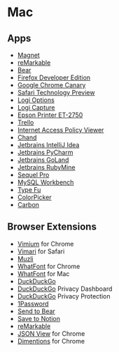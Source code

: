# Mac

## Apps

* [Magnet](https://magnet.crowdcafe.com)
* [reMarkable](https://my.remarkable.com)
* [Bear](https://bear.app)
* [Firefox Developer Edition](https://www.mozilla.org/en-US/firefox/developer)
* [Google Chrome Canary](https://www.google.com/chrome/canary)
* [Safari Technology Preview](https://developer.apple.com/safari/technology-preview)
* [Logi Options](https://support.logi.com)
* [Logi Capture](https://support.logi.com)
* [Epson Printer ET-2750](http://epson.sn)
* [Trello](https://trello.com/platforms)
* [Internet Access Policy Viewer](https://obdev.at/products/iapviewer)
* [Chand](https://apps.apple.com/au/app/chand/id1524200188)
* [Jetbrains IntelliJ Idea](https://www.jetbrains.com/idea)
* [Jetbrains PyCharm](https://www.jetbrains.com/pycharm)
* [Jetbrains GoLand](https://www.jetbrains.com/go/)
* [Jetbrains RubyMine](https://www.jetbrains.com/ruby/)
* [Sequel Pro](https://sequelpro.com)
* [MySQL Workbench](https://www.mysql.com/products/workbench/)
* [Type Fu](https://type-fu.com)
* [ColorPicker](http://www.northernspysoftware.com/software/colorpicker)
* [Carbon](https://carbon.now.sh)

## Browser Extensions

* [Vimium](https://github.com/philc/vimium) for Chrome
* [Vimari](https://github.com/televator-apps/vimari) for Safari
* [Muzli](https://muz.li)
* [WhatFont](https://chrome.google.com/webstore/detail/whatfont/jabopobgcpjmedljpbcaablpmlmfcogm) for Chrome
* [WhatFont](https://apps.apple.com/us/app/whatfont/id1437138382?mt=12) for Mac
* [DuckDuckGo](https://duckduckgo.com/app)
* [DuckDuckGo](https://duckduckgo.com/app) Privacy Dashboard
* [DuckDuckGo](https://duckduckgo.com/app) Privacy Protection
* [1Password](https://1password.com/downloads)
* [Send to Bear](https://bear.app/faq/Extensions/Browser%20extensions)
* [Save to Notion](https://www.notion.so/web-clipper)
* [reMarkable](https://my.remarkable.com)
* [JSON View](https://chrome.google.com/webstore/detail/jsonview/chklaanhfefbnpoihckbnefhakgolnmc) for Chrome
* [Dimentions](https://chrome.google.com/webstore/detail/dimensions/baocaagndhipibgklemoalmkljaimfdj) for Chrome
